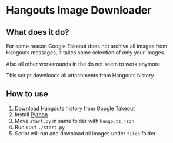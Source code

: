 # Hangouts Image Downloader

## What does it do?

For some reason Google Takeout does not archive all images from Hangouts messages, it takes some selection of only your images.

Also all other workarounds in the do not seem to work anymore

This script downloads all attachments from Hangouts history.

## How to use

1. Download Hangouts history from [Google Takeout](https://takeout.google.com/settings/takeout)
2. Install [Python](https://www.python.org/downloads/)
3. Move ```start.py``` in same folder with ```Hangouts.json```
4. Run start ```./start.py```
5. Script will run and download all images under ```files``` folder